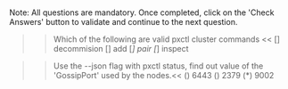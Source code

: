</br>

Note: All questions are mandatory. Once completed, click on the 'Check Answers' button to validate and continue to the next question.


>> Which of the following are valid pxctl cluster commands << 
[] decommision
[] add
[*] pair
[*] inspect


>> Use the --json flag with pxctl status, find out value of the 'GossipPort' used by the nodes.<< 
() 6443
() 2379
(*) 9002
